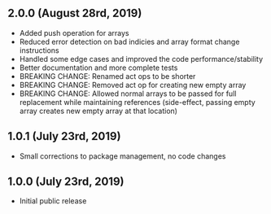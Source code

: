 ## 2.0.0 (August 28rd, 2019)

* Added push operation for arrays
* Reduced error detection on bad indicies and array format change instructions
* Handled some edge cases and improved the code performance/stability
* Better documentation and more complete tests
* BREAKING CHANGE: Renamed act ops to be shorter
* BREAKING CHANGE: Removed act op for creating new empty array
* BREAKING CHANGE: Allowed normal arrays to be passed for full replacement while maintaining references (side-effect, passing empty array creates new empty array at that location)



## 1.0.1 (July 23rd, 2019)

* Small corrections to package management, no code changes



## 1.0.0 (July 23rd, 2019)

* Initial public release
